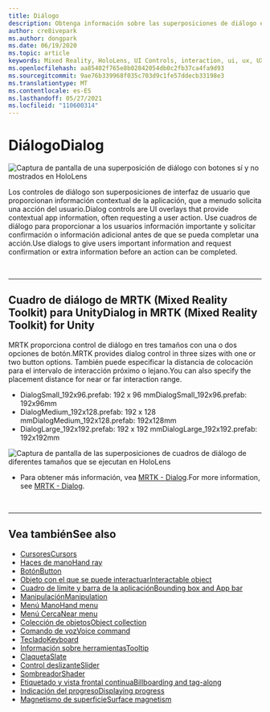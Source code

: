 ```yaml
---
title: Diálogo
description: Obtenga información sobre las superposiciones de diálogo en MRTK y cómo usarlas en Mixed Reality aplicaciones.
author: cre8ivepark
ms.author: dongpark
ms.date: 06/19/2020
ms.topic: article
keywords: Mixed Reality, HoloLens, UI Controls, interaction, ui, ux, UX Design, spatial UI, spatial interaction, 3D UI, 3D UX, mixed reality headset, windows mixed reality headset, virtual reality headset, HoloLens, MRTK, Mixed Reality Toolkit
ms.openlocfilehash: aa85402f765e8b02842054db0c2fb37ca4fa9d93
ms.sourcegitcommit: 9ae76b339968f035c703d9c1fe57ddecb33198e3
ms.translationtype: MT
ms.contentlocale: es-ES
ms.lasthandoff: 05/27/2021
ms.locfileid: "110600314"
---
```

# <a name="dialog"></a><span data-ttu-id="87fcf-104">Diálogo</span><span class="sxs-lookup"><span data-stu-id="87fcf-104">Dialog</span></span>

![Captura de pantalla de una superposición de diálogo con botones sí y no mostrados en HoloLens](images/MRTK_UX_Dialog.jpg)

<span data-ttu-id="87fcf-106">Los controles de diálogo son superposiciones de interfaz de usuario que proporcionan información contextual de la aplicación, que a menudo solicita una acción del usuario.</span><span class="sxs-lookup"><span data-stu-id="87fcf-106">Dialog controls are UI overlays that provide contextual app information, often requesting a user action.</span></span> <span data-ttu-id="87fcf-107">Use cuadros de diálogo para proporcionar a los usuarios información importante y solicitar confirmación o información adicional antes de que se pueda completar una acción.</span><span class="sxs-lookup"><span data-stu-id="87fcf-107">Use dialogs to give users important information and request confirmation or extra information before an action can be completed.</span></span>

<br>

---

## <a name="dialog-in-mrtk-mixed-reality-toolkit-for-unity"></a><span data-ttu-id="87fcf-108">Cuadro de diálogo de MRTK (Mixed Reality Toolkit) para Unity</span><span class="sxs-lookup"><span data-stu-id="87fcf-108">Dialog in MRTK (Mixed Reality Toolkit) for Unity</span></span>
<span data-ttu-id="87fcf-109">MRTK proporciona control de diálogo en tres tamaños con una o dos opciones de botón.</span><span class="sxs-lookup"><span data-stu-id="87fcf-109">MRTK provides dialog control in three sizes with one or two button options.</span></span> <span data-ttu-id="87fcf-110">También puede especificar la distancia de colocación para el intervalo de interacción próximo o lejano.</span><span class="sxs-lookup"><span data-stu-id="87fcf-110">You can also specify the placement distance for near or far interaction range.</span></span> 

- <span data-ttu-id="87fcf-111">DialogSmall_192x96.prefab: 192 x 96 mm</span><span class="sxs-lookup"><span data-stu-id="87fcf-111">DialogSmall_192x96.prefab: 192x96mm</span></span>
- <span data-ttu-id="87fcf-112">DialogMedium_192x128.prefab: 192 x 128 mm</span><span class="sxs-lookup"><span data-stu-id="87fcf-112">DialogMedium_192x128.prefab: 192x128mm</span></span>
- <span data-ttu-id="87fcf-113">DialogLarge_192x192.prefab: 192 x 192 mm</span><span class="sxs-lookup"><span data-stu-id="87fcf-113">DialogLarge_192x192.prefab: 192x192mm</span></span>

![Captura de pantalla de las superposiciones de cuadros de diálogo de diferentes tamaños que se ejecutan en HoloLens](images/MRTK_UX_Dialog_Types.jpg)


* <span data-ttu-id="87fcf-115">Para obtener más información, vea [MRTK - Dialog](/windows/mixed-reality/mrtk-unity/features/ux-building-blocks/dialog).</span><span class="sxs-lookup"><span data-stu-id="87fcf-115">For more information, see [MRTK - Dialog](/windows/mixed-reality/mrtk-unity/features/ux-building-blocks/dialog).</span></span>

<br>

---

## <a name="see-also"></a><span data-ttu-id="87fcf-116">Vea también</span><span class="sxs-lookup"><span data-stu-id="87fcf-116">See also</span></span>

* [<span data-ttu-id="87fcf-117">Cursores</span><span class="sxs-lookup"><span data-stu-id="87fcf-117">Cursors</span></span>](cursors.md)
* [<span data-ttu-id="87fcf-118">Haces de mano</span><span class="sxs-lookup"><span data-stu-id="87fcf-118">Hand ray</span></span>](point-and-commit.md)
* [<span data-ttu-id="87fcf-119">Botón</span><span class="sxs-lookup"><span data-stu-id="87fcf-119">Button</span></span>](button.md)
* [<span data-ttu-id="87fcf-120">Objeto con el que se puede interactuar</span><span class="sxs-lookup"><span data-stu-id="87fcf-120">Interactable object</span></span>](interactable-object.md)
* [<span data-ttu-id="87fcf-121">Cuadro de límite y barra de la aplicación</span><span class="sxs-lookup"><span data-stu-id="87fcf-121">Bounding box and App bar</span></span>](app-bar-and-bounding-box.md)
* [<span data-ttu-id="87fcf-122">Manipulación</span><span class="sxs-lookup"><span data-stu-id="87fcf-122">Manipulation</span></span>](direct-manipulation.md)
* [<span data-ttu-id="87fcf-123">Menú Mano</span><span class="sxs-lookup"><span data-stu-id="87fcf-123">Hand menu</span></span>](hand-menu.md)
* [<span data-ttu-id="87fcf-124">Menú Cerca</span><span class="sxs-lookup"><span data-stu-id="87fcf-124">Near menu</span></span>](near-menu.md)
* [<span data-ttu-id="87fcf-125">Colección de objetos</span><span class="sxs-lookup"><span data-stu-id="87fcf-125">Object collection</span></span>](object-collection.md)
* [<span data-ttu-id="87fcf-126">Comando de voz</span><span class="sxs-lookup"><span data-stu-id="87fcf-126">Voice command</span></span>](voice-input.md)
* [<span data-ttu-id="87fcf-127">Teclado</span><span class="sxs-lookup"><span data-stu-id="87fcf-127">Keyboard</span></span>](keyboard.md)
* [<span data-ttu-id="87fcf-128">Información sobre herramientas</span><span class="sxs-lookup"><span data-stu-id="87fcf-128">Tooltip</span></span>](tooltip.md)
* [<span data-ttu-id="87fcf-129">Claqueta</span><span class="sxs-lookup"><span data-stu-id="87fcf-129">Slate</span></span>](slate.md)
* [<span data-ttu-id="87fcf-130">Control deslizante</span><span class="sxs-lookup"><span data-stu-id="87fcf-130">Slider</span></span>](slider.md)
* [<span data-ttu-id="87fcf-131">Sombreador</span><span class="sxs-lookup"><span data-stu-id="87fcf-131">Shader</span></span>](shader.md)
* [<span data-ttu-id="87fcf-132">Etiquetado y vista frontal continua</span><span class="sxs-lookup"><span data-stu-id="87fcf-132">Billboarding and tag-along</span></span>](billboarding-and-tag-along.md)
* [<span data-ttu-id="87fcf-133">Indicación del progreso</span><span class="sxs-lookup"><span data-stu-id="87fcf-133">Displaying progress</span></span>](progress.md)
* [<span data-ttu-id="87fcf-134">Magnetismo de superficie</span><span class="sxs-lookup"><span data-stu-id="87fcf-134">Surface magnetism</span></span>](surface-magnetism.md)